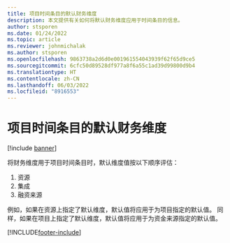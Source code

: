 ```yaml
---
title: 项目时间条目的默认财务维度
description: 本文提供有关如何将默认财务维度应用于时间条目的信息。
author: stsporen
ms.date: 01/24/2022
ms.topic: article
ms.reviewer: johnmichalak
ms.author: stsporen
ms.openlocfilehash: 9863738a2d6d0e001961554043939f62f65d9ce5
ms.sourcegitcommit: 6cfc50d89528df977a8f6a55c1ad39d99800d9b4
ms.translationtype: HT
ms.contentlocale: zh-CN
ms.lasthandoff: 06/03/2022
ms.locfileid: "8916553"
---
```

# <a name="defaulting-financial-dimensions-for-project-time-entries"></a>项目时间条目的默认财务维度

[!include [banner](../includes/banner.md)]

将财务维度用于项目时间条目时，默认维度值按以下顺序评估：

1. 资源
2. 集成
3. 融资来源

例如，如果在资源上指定了默认维度，默认值将应用于为项目指定的默认值。 同样，如果在项目上指定了默认维度，默认值将应用于为资金来源指定的默认值。

[!INCLUDE[footer-include](../includes/footer-banner.md)]

